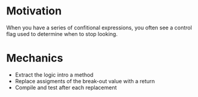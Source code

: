 # Motivation

When you have a series of confitional expressions,
you often see a control flag used to determine when to stop looking.

# Mechanics

* Extract the logic intro a method
* Replace assigments of the break-out value with a return
* Compile and test after each replacement
